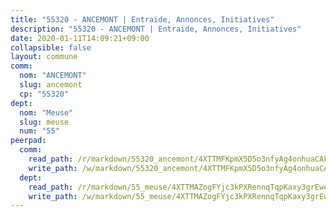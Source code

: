```yaml
---
title: "55320 - ANCEMONT | Entraide, Annonces, Initiatives"
description: "55320 - ANCEMONT | Entraide, Annonces, Initiatives"
date: 2020-01-11T14:09:21+09:00
collapsible: false
layout: commune
comm:
  nom: "ANCEMONT"
  slug: ancemont
  cp: "55320"
dept:
  nom: "Meuse"
  slug: meuse
  num: "55"
peerpad:
  comm:
    read_path: /r/markdown/55320_ancemont/4XTTMFKpmX5D5o3nfyAg4onhuaCAk2GPbTbvtDXMnTvDoCU2y
    write_path: /w/markdown/55320_ancemont/4XTTMFKpmX5D5o3nfyAg4onhuaCAk2GPbTbvtDXMnTvDoCU2y-K3TgUhhPzzSBSVxzupKsm92hnsW59MoyeNJPtwK6Aea1HaeqzZzo7djS8QqfA8HXFBmKeHujJ7gNEkNurJfKbx9gkmFkRy2dbMZQ4nrscAXWrnGpbYUdN8FbLNV9ZBbm6pqdhdDF
  dept:
    read_path: /r/markdown/55_meuse/4XTTMAZogFYjc3kPXRennqTqpKaxy3grEwemFqg29rwkrPVit
    write_path: /w/markdown/55_meuse/4XTTMAZogFYjc3kPXRennqTqpKaxy3grEwemFqg29rwkrPVit-K3TgUKFK4U3KduRmUzLc9vHoSRQG77sF2Wbs3cyWXobZcgb6TfASJcGDPror5ZZanBF6Mpjeq1Ushd16Pu9ha9F7F38qzhQqES3b79Xt7LuU1tzmWNED66pWnroExmsHxWtFur2G
---
```


